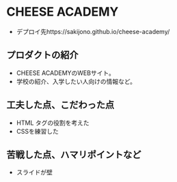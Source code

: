 # CHEESE ACADEMY

- デプロイ先https://sakijono.github.io/cheese-academy/

## プロダクトの紹介

- CHEESE ACADEMYのWEBサイト。
- 学校の紹介、入学したい人向けの情報など。

## 工夫した点、こだわった点

- HTML タグの役割を考えた
- CSSを練習した

## 苦戦した点、ハマリポイントなど

- スライドが壁